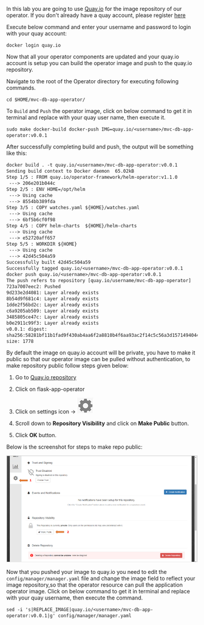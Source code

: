 In this lab you are going to use <a href=https://quay.io target="_blank">Quay.io</a> for the image repository of our operator. If you don't already have a quay account, please register <a href=https://quay.io/signin/ target="_blank">here</a>

Execute below command and enter your username and password to login with your quay account:

```execute
docker login quay.io
```
Now that all your operator components are updated and your quay.io account is setup you can build the operator image and push to the quay.io repository.

Navigate to the root of the Operator directory for executing following commands.
```execute
cd $HOME/mvc-db-app-operator/
```
To `Build` and `Push` the operator image, click on below command to get it in terminal and replace *<username>* with your quay user name, then execute it.

```copycommand
sudo make docker-build docker-push IMG=quay.io/<username>/mvc-db-app-operator:v0.0.1
```

After successfully completing build and push, the output will be something like this:

```
docker build . -t quay.io/<username>/mvc-db-app-operator:v0.0.1
Sending build context to Docker daemon  65.02kB
Step 1/5 : FROM quay.io/operator-framework/helm-operator:v1.1.0
 ---> 206e201b044c
Step 2/5 : ENV HOME=/opt/helm
 ---> Using cache
 ---> 8554bb389fda
Step 3/5 : COPY watches.yaml ${HOME}/watches.yaml
 ---> Using cache
 ---> 6bf5b6cf0f98
Step 4/5 : COPY helm-charts  ${HOME}/helm-charts
 ---> Using cache
 ---> e52720aff657
Step 5/5 : WORKDIR ${HOME}
 ---> Using cache
 ---> 42d45c504a59
Successfully built 42d45c504a59
Successfully tagged quay.io/<username>/mvc-db-app-operator:v0.0.1
docker push quay.io/<username>/mvc-db-app-operator:v0.0.1
The push refers to repository [quay.io/​username/mvc-db-app-operator]
723a7007eec2: Pushed
9d233e2d4081: Layer already exists
8b54d9f681c4: Layer already exists
1dde2f56bd2c: Layer already exists
c6a9205ab509: Layer already exists
3485805ce47c: Layer already exists
b0e2911c99f3: Layer already exists
v0.0.1: digest: sha256:58281bf11b1fad9f430ab4aa6f2a8810b4f6aa93ac2f14c5c56a3d1571494044 size: 1778

```

By default the image on quay.io account will be private, you have to make it public so that our operator image can be pulled without authentication, to make repository public follow steps given below:

1. Go to <a href=https://quay.io/repository/ target="_blank">Quay.io repository</a>

2. Click on flask-app-operator

3. Click on settings icon -> ![](_attachments/setting-icon.png)

4. Scroll down to **Repository Visibility** and click on **Make Public** button.

5. Click **OK** button.

Below is the screenshot for steps to make repo public:

![](_attachments/quay-make-public-repo.png)

Now that you pushed your image to quay.io you need to edit the `config/manager/manager.yaml` file and change the image field to reflect your image repository,so that the operator resource can pull the application operator image. Click on below command to get it in terminal and replace *<username>* with your quay username, then execute the command.

```copycommand
sed -i 's|REPLACE_IMAGE|quay.io/​<username>/mvc-db-app-operator:v0.0.1|g' config/manager/manager.yaml
```
